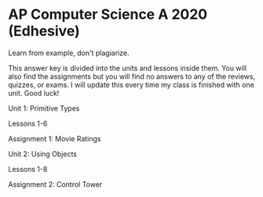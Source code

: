 # AP Computer Science A 2020 (Edhesive)
Learn from example, don't plagiarize.

This answer key is divided into the units and lessons inside them. You will also find the assignments but you will find no answers to any of the reviews, quizzes, or exams. I will update this every time my class is finished with one unit. Good luck!

Unit 1: Primitive Types

  Lessons 1-6

  Assignment 1: Movie Ratings



Unit 2: Using Objects

Lessons 1-8

Assignment 2: Control Tower
